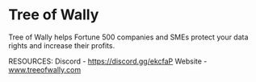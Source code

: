 # Tree of Wally
Tree of Wally helps Fortune 500 companies and SMEs protect your data rights and increase their profits.

RESOURCES:
Discord - https://discord.gg/ekcfaP
Website - www.treeofwally.com
